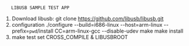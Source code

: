        LIBUSB SAMPLE TEST APP
1. Download libusb:
    git clone https://github.com/libusb/libusb.git
2. configuration
     ./configure --build=i686-linux --host=arm-linux --prefix=`pwd`/install CC=arm-linux-gcc --disable-udev
     make
     make install
3. make test 
   set CROSS_COMPILE & LIBUSBROOT
   
